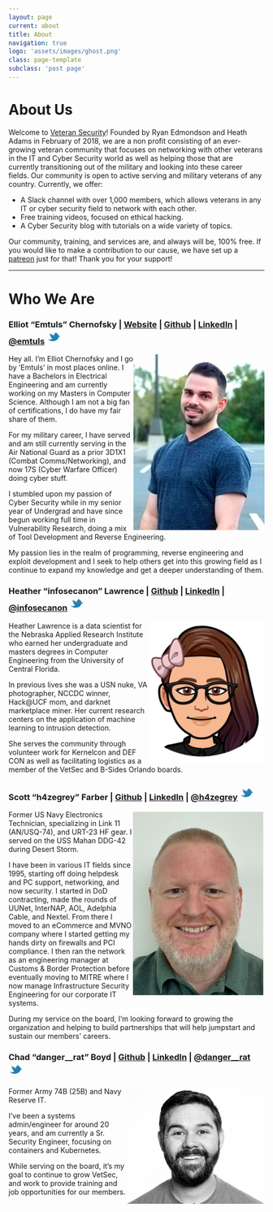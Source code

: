 ```yaml
---
layout: page
current: about
title: About
navigation: true
logo: 'assets/images/ghost.png'
class: page-template
subclass: 'post page'
---
```


# About Us

Welcome to [Veteran Security](https://www.facebook.com/VetSec-2337490683199858/)! Founded by Ryan Edmondson and Heath Adams in February of 2018, we are a non profit consisting of an ever-growing veteran community that focuses on networking with other veterans in the IT and Cyber Security world as well as helping those that are currently transitioning out of the military and looking into these career fields. Our community is open to active serving and military veterans of any country. Currently, we offer:

* A Slack channel with over 1,000 members, which allows veterans in any IT or cyber security field to network with each other.
* Free training videos, focused on ethical hacking.
* A Cyber Security blog with tutorials on a wide variety of topics.

Our community, training, and services are, and always will be, 100% free.
If you would like to make a contribution to our cause, we have set up a [patreon](https://www.patreon.com/vetsec) just for that! Thank you for your support!

---

# Who We Are

### Elliot “Emtuls” Chernofsky | [Website](https://emtuls.dev/) | [Github](https://github.com/emtuls/) | [LinkedIn](https://www.linkedin.com/in/elliot-c-54982aa7/) | [@emtuls](https://twitter.com/emtuls) ![Twitter](assets/images/twitter_thumb.png)

<img align="right" src="assets/images/bod/elliot-chernofsky.png">
Hey all. I’m Elliot Chernofsky and I go by ‘Emtuls’ in most places online. I have a Bachelors in Electrical Engineering and am currently working on my Masters in Computer Science. Although I am not a big fan of certifications, I do have my fair share of them.

For my military career, I have served and am still currently serving in the Air National Guard as a prior 3D1X1 (Combat Comms/Networking), and now 17S (Cyber Warfare Officer) doing cyber stuff.

I stumbled upon my passion of Cyber Security while in my senior year of Undergrad and have since begun working full time in Vulnerability Research, doing a mix of Tool Development and Reverse Engineering.

My passion lies in the realm of programming, reverse engineering and exploit development and I seek to help others get into this growing field as I continue to expand my knowledge and get a deeper understanding of them.

### Heather “infosecanon” Lawrence | [Github](https://github.com/infosecanon) | [LinkedIn](https://www.linkedin.com/in/hlawrence2010/) | [@infosecanon](https://twitter.com/infosecanon) ![Twitter](assets/images/twitter_thumb.png)

<img align="right" src="assets/images/bod/heather-lawrence.png">
Heather Lawrence is a data scientist for the Nebraska Applied Research Institute who earned her undergraduate and masters degrees in Computer Engineering from the University of Central Florida.

In previous lives she was a USN nuke, VA photographer, NCCDC winner, Hack@UCF mom, and darknet marketplace miner. Her current research centers on the application of machine learning to intrusion detection.

She serves the community through volunteer work for Kernelcon and DEF CON as well as facilitating logistics as a member of the VetSec and B-Sides Orlando boards.

### Scott “h4zegrey” Farber | [Github](https://twitter.com/h4zegrey) | [LinkedIn](https://www.linkedin.com/in/scottfarber/) | [@h4zegrey](https://twitter.com/h4zegrey) ![Twitter](assets/images/twitter_thumb.png)

<img align="right" src="assets/images/bod/scott-farber.png">
Former US Navy Electronics Technician, specializing in Link 11 (AN/USQ-74), and URT-23 HF gear. I served on the USS Mahan DDG-42 during Desert Storm.

I have been in various IT fields since 1995, starting off doing helpdesk and PC support, networking, and now security. I started in DoD contracting, made the rounds of UUNet, InterNAP, AOL, Adelphia Cable, and Nextel. From there I moved to an eCommerce and MVNO company where I started getting my hands dirty on firewalls and PCI compliance. I then ran the network as an engineering manager at Customs & Border Protection before eventually moving to MITRE where I now manage Infrastructure Security Engineering for our corporate IT systems.

During my service on the board, I’m looking forward to growing the organization and helping to build partnerships that will help jumpstart and sustain our members’ careers.

### Chad “danger__rat” Boyd | [Github](https://github.com/cboyd0319) | [LinkedIn](https://www.linkedin.com/in/chadboyd/) | [@danger__rat](https://twitter.com/danger__rat) ![Twitter](assets/images/twitter_thumb.png)

<img align="right" src="assets/images/bod/chad-boyd.png">
Former Army 74B (25B) and Navy Reserve IT.

I’ve been a systems admin/engineer for around 20 years, and am currently a Sr. Security Engineer, focusing on containers and Kubernetes.

While serving on the board, it’s my goal to continue to grow VetSec, and work to provide training and job opportunities for our members.

